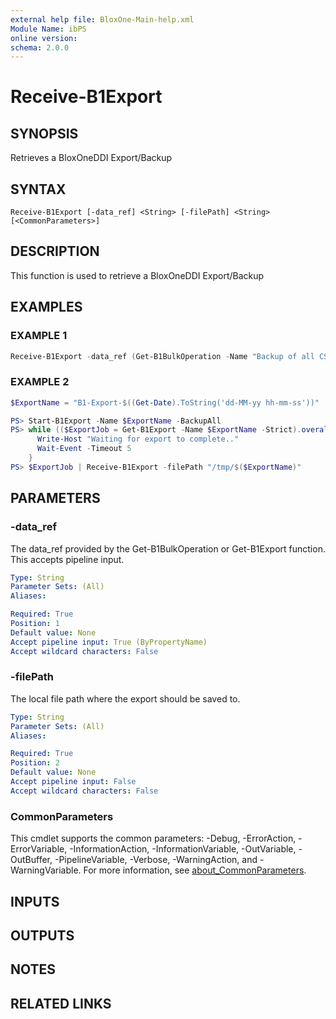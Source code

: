 ```yaml
---
external help file: BloxOne-Main-help.xml
Module Name: ibPS
online version:
schema: 2.0.0
---
```


# Receive-B1Export

## SYNOPSIS
Retrieves a BloxOneDDI Export/Backup

## SYNTAX

```
Receive-B1Export [-data_ref] <String> [-filePath] <String> [<CommonParameters>]
```

## DESCRIPTION
This function is used to retrieve a BloxOneDDI Export/Backup

## EXAMPLES

### EXAMPLE 1
```powershell
Receive-B1Export -data_ref (Get-B1BulkOperation -Name "Backup of all CSP data").data_ref -filePath "C:\Backups"
```

### EXAMPLE 2
```powershell
$ExportName = "B1-Export-$((Get-Date).ToString('dd-MM-yy hh-mm-ss'))"

PS> Start-B1Export -Name $ExportName -BackupAll
PS> while (($ExportJob = Get-B1Export -Name $ExportName -Strict).overall_status -ne "Completed") {
      Write-Host "Waiting for export to complete.."
      Wait-Event -Timeout 5
    }
PS> $ExportJob | Receive-B1Export -filePath "/tmp/$($ExportName)"
```

## PARAMETERS

### -data_ref
The data_ref provided by the Get-B1BulkOperation or Get-B1Export function.
This accepts pipeline input.

```yaml
Type: String
Parameter Sets: (All)
Aliases:

Required: True
Position: 1
Default value: None
Accept pipeline input: True (ByPropertyName)
Accept wildcard characters: False
```

### -filePath
The local file path where the export should be saved to.

```yaml
Type: String
Parameter Sets: (All)
Aliases:

Required: True
Position: 2
Default value: None
Accept pipeline input: False
Accept wildcard characters: False
```

### CommonParameters
This cmdlet supports the common parameters: -Debug, -ErrorAction, -ErrorVariable, -InformationAction, -InformationVariable, -OutVariable, -OutBuffer, -PipelineVariable, -Verbose, -WarningAction, and -WarningVariable. For more information, see [about_CommonParameters](http://go.microsoft.com/fwlink/?LinkID=113216).

## INPUTS

## OUTPUTS

## NOTES

## RELATED LINKS
